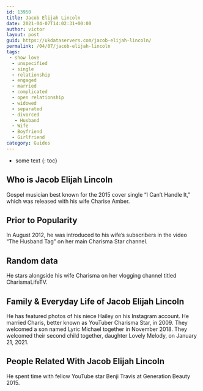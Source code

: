 ```yaml
---
id: 13950
title: Jacob Elijah Lincoln
date: 2021-04-07T14:02:31+00:00
author: victor
layout: post
guid: https://ukdataservers.com/jacob-elijah-lincoln/
permalink: /04/07/jacob-elijah-lincoln
tags:
 - show love
  - unspecified
  - single
  - relationship
  - engaged
  - married
  - complicated
  - open relationship
  - widowed
  - separated
  - divorced
   - Husband
  - Wife
  - Boyfriend
  - Girlfriend
category: Guides
---
```


* some text
{: toc}


## Who is Jacob Elijah Lincoln



Gospel musician best known for the 2015 cover single &#8220;I Can&#8217;t Handle It,&#8221; which was released with his wife Charise Amber. 

                
                
                
## Prior to Popularity



In August 2012, he was introduced to his wife&#8217;s subscribers in the video &#8220;The Husband Tag&#8221; on her main Charisma Star channel.

                
                
                
## Random data



He stars alongside his wife Charisma on her vlogging channel titled CharismaLifeTV.

                
                
                
## Family & Everyday Life of Jacob Elijah Lincoln



He has featured photos of his niece Hailey on his Instagram account. He married Charis, better known as YouTuber Charisma Star, in 2009. They welcomed a son named Lyric Michael together in November 2018. They welcomed their second child together, daughter Lovely Melody, on January 21, 2021. 

                
                
                
## People Related With Jacob Elijah Lincoln



He spent time with fellow YouTube star Benji Travis at Generation Beauty 2015.

                
              
            
          
          
          